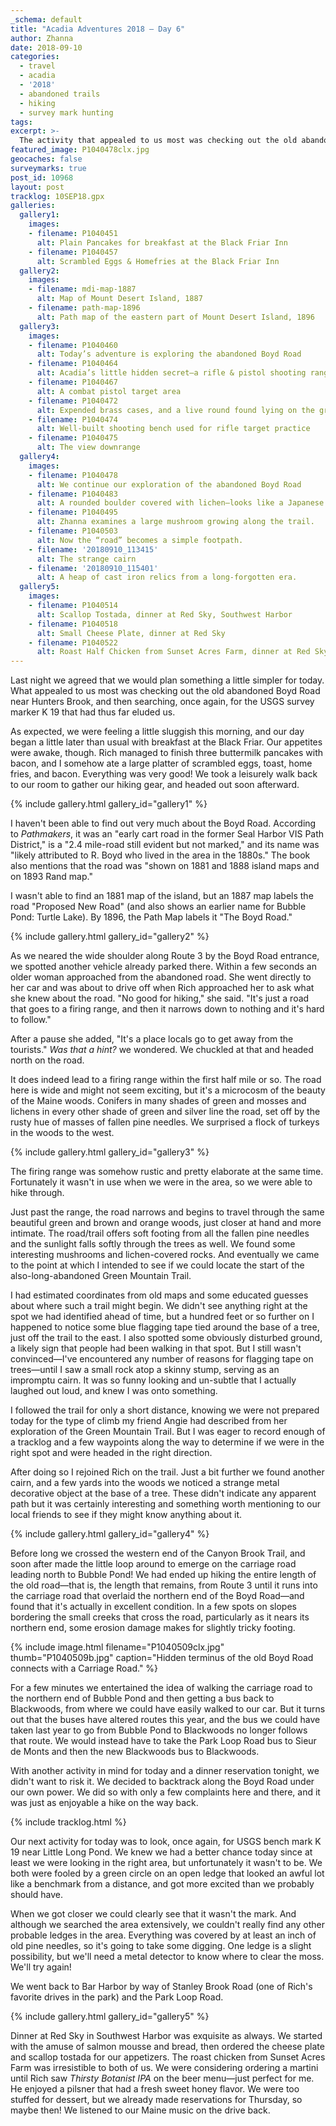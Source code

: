 ```yaml
---
_schema: default
title: "Acadia Adventures 2018 – Day 6"
author: Zhanna
date: 2018-09-10
categories:
  - travel
  - acadia
  - '2018' 
  - abandoned trails
  - hiking
  - survey mark hunting
tags:
excerpt: >-
  The activity that appealed to us most was checking out the old abandoned Boyd Road near Hunters Brook, and then searching, once again, for the USGS survey marker K 19 that has thus far eluded us. 
featured_image: P1040478clx.jpg
geocaches: false
surveymarks: true
post_id: 10968
layout: post
tracklog: 10SEP18.gpx
galleries:
  gallery1:
    images:
    - filename: P1040451
      alt: Plain Pancakes for breakfast at the Black Friar Inn
    - filename: P1040457
      alt: Scrambled Eggs & Homefries at the Black Friar Inn
  gallery2:
    images:
    - filename: mdi-map-1887
      alt: Map of Mount Desert Island, 1887
    - filename: path-map-1896
      alt: Path map of the eastern part of Mount Desert Island, 1896
  gallery3:
    images:
    - filename: P1040460
      alt: Today’s adventure is exploring the abandoned Boyd Road
    - filename: P1040464
      alt: Acadia’s little hidden secret—a rifle & pistol shooting range for Park rangers
    - filename: P1040467
      alt: A combat pistol target area
    - filename: P1040472
      alt: Expended brass cases, and a live round found lying on the ground
    - filename: P1040474
      alt: Well-built shooting bench used for rifle target practice
    - filename: P1040475
      alt: The view downrange    
  gallery4:
    images:
    - filename: P1040478
      alt: We continue our exploration of the abandoned Boyd Road
    - filename: P1040483
      alt: A rounded boulder covered with lichen—looks like a Japanese painting.
    - filename: P1040495
      alt: Zhanna examines a large mushroom growing along the trail.
    - filename: P1040503
      alt: Now the “road” becomes a simple footpath.
    - filename: '20180910_113415'
      alt: The strange cairn
    - filename: '20180910_115401'
      alt: A heap of cast iron relics from a long-forgotten era.
  gallery5:
    images:
    - filename: P1040514
      alt: Scallop Tostada, dinner at Red Sky, Southwest Harbor
    - filename: P1040518
      alt: Small Cheese Plate, dinner at Red Sky   
    - filename: P1040522
      alt: Roast Half Chicken from Sunset Acres Farm, dinner at Red Sky          
---
```


Last night we agreed that we would plan something a little simpler for today. What appealed to us most was checking out the old abandoned Boyd Road near Hunters Brook, and then searching, once again, for the USGS survey marker K 19 that had thus far eluded us. 

As expected, we were feeling a little sluggish this morning, and our day began a little later than usual with breakfast at the Black Friar. Our appetites were awake, though. Rich managed to finish three buttermilk pancakes with bacon, and I somehow ate a large platter of scrambled eggs, toast, home fries, and bacon. Everything was very good! We took a leisurely walk back to our room to gather our hiking gear, and headed out soon afterward.

{% include gallery.html gallery_id="gallery1" %}

I haven't been able to find out very much about the Boyd Road. According to _Pathmakers_, it was an "early cart road in the former Seal Harbor VIS Path District," is a "2.4 mile-road still evident but not marked," and its name was "likely attributed to R. Boyd who lived in the area in the 1880s." The book also mentions that the road was "shown on 1881 and 1888 island maps and on 1893 Rand map." 

I wasn't able to find an 1881 map of the island, but an 1887 map labels the road "Proposed New Road" (and also shows an earlier name for Bubble Pond: Turtle Lake). By 1896, the Path Map labels it "The Boyd Road."

{% include gallery.html gallery_id="gallery2" %}

As we neared the wide shoulder along Route 3 by the Boyd Road entrance, we spotted another vehicle already parked there. Within a few seconds an older woman approached from the abandoned road. She went directly to her car and was about to drive off when Rich approached her to ask what she knew about the road. "No good for hiking," she said. "It's just a road that goes to a firing range, and then it narrows down to nothing and it's hard to follow." 

After a pause she added, "It's a place locals go to get away from the tourists." <em>Was that a hint?</em> we wondered. We chuckled at that and headed north on the road.

It does indeed lead to a firing range within the first half mile or so. The road here is wide and might not seem exciting, but it's a microcosm of the beauty of the Maine woods. Conifers in many shades of green and mosses and lichens in every other shade of green and silver line the road, set off by the rusty hue of masses of fallen pine needles. We surprised a flock of turkeys in the woods to the west. 

{% include gallery.html gallery_id="gallery3" %}

The firing range was somehow rustic and pretty elaborate at the same time. Fortunately it wasn't in use when we were in the area, so we were able to hike through. 

Just past the range, the road narrows and begins to travel through the same beautiful green and brown and orange woods, just closer at hand and more intimate. The road/trail offers soft footing from all the fallen pine needles and the sunlight falls softly through the trees as well. We found some interesting mushrooms and lichen-covered rocks. And eventually we came to the point at which I intended to see if we could locate the start of the also-long-abandoned Green Mountain Trail. 

I had estimated coordinates from old maps and some educated guesses about where such a trail might begin. We didn't see anything right at the spot we had identified ahead of time, but a hundred feet or so further on I happened to notice some blue flagging tape tied around the base of a tree, just off the trail to the east. I also spotted some obviously disturbed ground, a likely sign that people had been walking in that spot. But I still wasn't convinced—I've encountered any number of reasons for flagging tape on trees—until I saw a small rock atop a skinny stump, serving as an impromptu cairn. It was so funny looking and un-subtle that I actually laughed out loud, and knew I was onto something.

I followed the trail for only a short distance, knowing we were not prepared today for the type of climb my friend Angie had described from her exploration of the Green Mountain Trail. But I was eager to record enough of a tracklog and a few waypoints along the way to determine if we were in the right spot and were headed in the right direction.

After doing so I rejoined Rich on the trail. Just a bit further we found another cairn, and a few yards into the woods we noticed a strange metal decorative object at the base of a tree. These didn't indicate any apparent path but it was certainly interesting and something worth mentioning to our local friends to see if they might know anything about it.

{% include gallery.html gallery_id="gallery4" %}

Before long we crossed the western end of the Canyon Brook Trail, and soon after made the little loop around to emerge on the carriage road leading north to Bubble Pond!  We had ended up hiking the entire length of the old road—that is, the length that remains, from Route 3 until it runs into the carriage road that overlaid the northern end of the Boyd Road—and found that it's actually in excellent condition. In a few spots on slopes bordering the small creeks that cross the road, particularly as it nears its northern end, some erosion damage makes for slightly tricky footing.

<!-- Rich asked on our return trip if I knew where the original northern end of the Boyd Road had been, and if it originally went further south toward Blackwoods. I think the carriage road overlaid the northern end by Bubble Pond, and I checked the old maps when we returned to our room to find out that yes, something [part of the road, or a trail] had gone southeast toward Blackwoods, but there's no indication it was related to the Boyd Road. -->

{% include image.html filename="P1040509clx.jpg" thumb="P1040509b.jpg" caption="Hidden terminus of the old Boyd Road connects with a Carriage Road." %}

For a few minutes we entertained the idea of walking the carriage road to the northern end of Bubble Pond and then getting a bus back to Blackwoods, from where we could have easily walked to our car. But it turns out that the buses have altered routes this year, and the bus we could have taken last year to go from Bubble Pond to Blackwoods no longer follows that route. We would instead have to take the Park Loop Road bus to Sieur de Monts and then the new Blackwoods bus to Blackwoods. 

With another activity in mind for today and a dinner reservation tonight, we didn't want to risk it. We decided to backtrack along the Boyd Road under our own power. We did so with only a few complaints here and there, and it was just as enjoyable a hike on the way back.

{% include tracklog.html %}

Our next activity for today was to look, once again, for USGS bench mark K 19 near Little Long Pond. We knew we had a better chance today since at least we were looking in the right area, but unfortunately it wasn't to be. We both were fooled by a green circle on an open ledge that looked an awful lot like a benchmark from a distance, and got more excited than we probably should have. 

When we got closer we could clearly see that it wasn't the mark. And although we searched the area extensively, we couldn't really find any other probable ledges in the area. Everything was covered by at least an inch of old pine needles, so it's going to take some digging. One ledge is a slight possibility, but we'll need a metal detector to know where to clear the moss. We'll try again!

We went back to Bar Harbor by way of Stanley Brook Road (one of Rich's favorite drives in the park) and the Park Loop Road.

{% include gallery.html gallery_id="gallery5" %}

Dinner at Red Sky in Southwest Harbor was exquisite as always. We started with the amuse of salmon mousse and bread, then ordered the cheese plate and scallop tostada for our appetizers. The roast chicken from Sunset Acres Farm was irresistible to both of us.  We were considering ordering a martini until Rich saw _Thirsty Botanist IPA_ on the beer menu—just perfect for me. He enjoyed a pilsner that had a fresh sweet honey flavor. We were too stuffed for dessert, but we already made reservations for Thursday, so maybe then! We listened to our Maine music on the drive back. 